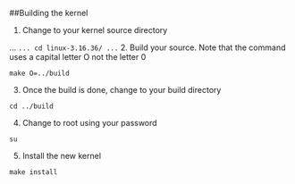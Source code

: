 ##Building the kernel
1. Change to your kernel source directory

... ```
... cd linux-3.16.36/
... ```
2. Build your source. Note that the command uses a capital letter O not the letter 0
```
make O=../build
```
3. Once the build is done, change to your build directory
```
cd ../build
```
4. Change to root using your password
```
su
```
5. Install the new kernel
```
make install
```
